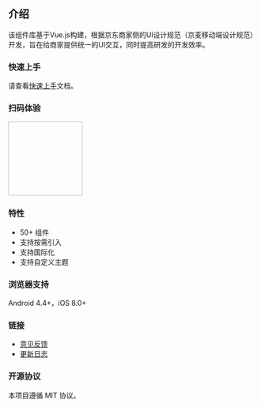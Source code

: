 ## 介绍

该组件库基于Vue.js构建，根据京东商家侧的UI设计规范（京麦移动端设计规范）开发，旨在给商家提供统一的UI交互，同时提高研发的开发效率。

### 快速上手

请查看[快速上手](#/components/quickUse)文档。

### 扫码体验

<img style="width: 150px; height: 150px;" :src="codeImg" />

### 特性

* 50+ 组件
* 支持按需引入
* 支持国际化
* 支持自定义主题

### 浏览器支持

Android 4.4+，iOS 8.0+

### 链接

* [意见反馈](https://github.com/jd-ftf/wot-design/issues)
* [更新日志](#/components/changelog)

### 开源协议

本项目遵循 MIT 协议。

<script>
import QRCode from 'qrcode'

export default {
  data () {
    return {
      codeImg: ''
    }
  },
  mounted () {
    let path = location.pathname.slice(0, location.pathname.lastIndexOf('/'))
    let url = `${location.protocol}//${location.host}${path}/demo.html`
    QRCode.toDataURL(url, {
      margin: 0
    }).then(url => {
      this.codeImg = url
    })
  }
}
</script>